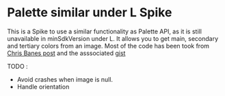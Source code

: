 Palette similar under L Spike
======

This is a Spike to use a similar functionality as Palette API, as it is still unavailable in minSdkVersion under L.
It allows you to get main, secondary and tertiary colors from an image.
Most of the code has been took from [Chris Banes post](http://chris.banes.me/2014/02/18/colour-matching/) and the asssociated [gist](https://gist.github.com/chrisbanes/ba8e7b9ec0e40f6949c6)

TODO :

- Avoid crashes when image is null.
- Handle orientation
